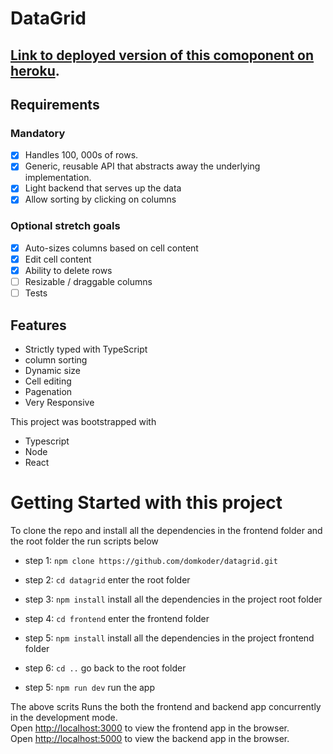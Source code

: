 # DataGrid

## [Link to deployed version of this comoponent on heroku](https://klas-datagrid.herokuapp.com/).

## Requirements

### Mandatory

- [x] Handles 100, 000s of rows.
- [x] Generic, reusable API that abstracts away the underlying implementation.
- [x] Light backend that serves up the data
- [x] Allow sorting by clicking on columns

### Optional stretch goals

- [x] Auto-sizes columns based on cell content
- [x] Edit cell content
- [x] Ability to delete rows
- [ ] Resizable / draggable columns
- [ ] Tests

## Features

- Strictly typed with TypeScript
- column sorting
- Dynamic size
- Cell editing
- Pagenation
- Very Responsive

This project was bootstrapped with

- Typescript
- Node
- React

# Getting Started with this project

To clone the repo and install all the dependencies in the frontend folder and the root folder the run scripts below

- step 1: `npm clone https://github.com/domkoder/datagrid.git`

- step 2: `cd datagrid` enter the root folder

- step 3: `npm install` install all the dependencies in the project root folder

- step 4: `cd frontend` enter the frontend folder

- step 5: `npm install` install all the dependencies in the project frontend folder

- step 6: `cd ..` go back to the root folder

- step 5: `npm run dev` run the app

The above scrits Runs the both the frontend and backend app concurrently in the development mode.\
Open [http://localhost:3000](http://localhost:3000) to view the frontend app in the browser.\
Open [http://localhost:5000](http://localhost:3000) to view the backend app in the browser.

